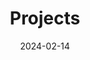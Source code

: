 ---
title: 'Projects'
date: 2024-02-14
type: landing

design:
  # Section spacing
  spacing: '5rem'

# Page sections
sections:
  - block: collection
    content:
      title: Selected Projects
      text: 'During my studies, I have worked on various projects in the field of robotics, computer vision, and machine learning. Check out my recent projects below!'
      filters:
        folders:
          - project
    design:
      view: article-grid
      fill_image: false
      columns: 3
---